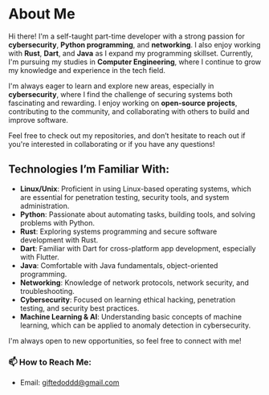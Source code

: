 About Me
========

Hi there! I'm a self-taught part-time developer with a strong passion for **cybersecurity**, **Python programming**, and **networking**. I also enjoy working with **Rust**, **Dart**, and **Java** as I expand my programming skillset. Currently, I'm pursuing my studies in **Computer Engineering**, where I continue to grow my knowledge and experience in the tech field.

I'm always eager to learn and explore new areas, especially in **cybersecurity**, where I find the challenge of securing systems both fascinating and rewarding. I enjoy working on **open-source projects**, contributing to the community, and collaborating with others to build and improve software.

Feel free to check out my repositories, and don’t hesitate to reach out if you're interested in collaborating or if you have any questions!

Technologies I’m Familiar With:
-------------------------------

*   **Linux/Unix**: Proficient in using Linux-based operating systems, which are essential for penetration testing, security tools, and system administration.
*   **Python**: Passionate about automating tasks, building tools, and solving problems with Python.
*   **Rust**: Exploring systems programming and secure software development with Rust.
*   **Dart**: Familiar with Dart for cross-platform app development, especially with Flutter.
*   **Java**: Comfortable with Java fundamentals, object-oriented programming.
*   **Networking**: Knowledge of network protocols, network security, and troubleshooting.
*   **Cybersecurity**: Focused on learning ethical hacking, penetration testing, and security best practices.
*   **Machine Learning & AI**: Understanding basic concepts of machine learning, which can be applied to anomaly detection in cybersecurity.

I'm always open to new opportunities, so feel free to connect with me!

### 📫 How to Reach Me:

*   Email: [giftedoddd@gmail.com](mailto:giftedoddd@gmail.com)